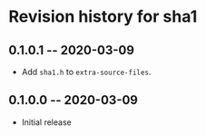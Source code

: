 # Revision history for sha1

## 0.1.0.1 -- 2020-03-09

* Add `sha1.h` to `extra-source-files`.

## 0.1.0.0 -- 2020-03-09

* Initial release
